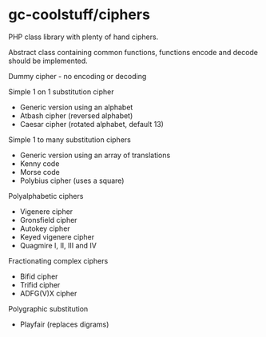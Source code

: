 # gc-coolstuff/ciphers

PHP class library with plenty of hand ciphers.

Abstract class containing common functions, functions encode and decode should be implemented.

Dummy cipher - no encoding or decoding

Simple 1 on 1 substitution cipher
- Generic version using an alphabet
- Atbash cipher (reversed alphabet)
- Caesar cipher (rotated alphabet, default 13)

Simple 1 to many substitution ciphers
- Generic version using an array of translations
- Kenny code
- Morse code
- Polybius cipher (uses a square)

Polyalphabetic ciphers
- Vigenere cipher
- Gronsfield cipher
- Autokey cipher
- Keyed vigenere cipher
- Quagmire I, II, III and IV

Fractionating complex ciphers
- Bifid cipher
- Trifid cipher
- ADFG(V)X cipher

Polygraphic substitution
- Playfair (replaces digrams)
